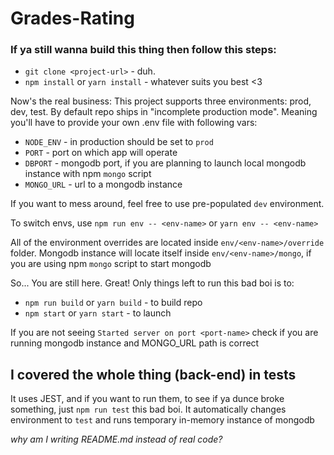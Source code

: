 # Grades-Rating

### If ya still wanna build this thing then follow this steps:
- `git clone <project-url>` - duh.
- `npm install` or `yarn install` - whatever suits you best <3

Now's the real business:
This project supports three environments: prod, dev, test.
By default repo ships in "incomplete production mode". Meaning you'll have to provide your own .env file with following vars:
- `NODE_ENV` - in production should be set to `prod`
- `PORT` - port on which app will operate
- `DBPORT` - mongodb port, if you are planning to launch local mongodb instance with npm `mongo` script
- `MONGO_URL` - url to a mongodb instance

If you want to mess around, feel free to use pre-populated `dev` environment.

To switch envs, use `npm run env -- <env-name>` or `yarn env -- <env-name>`

All of the environment overrides are located inside `env/<env-name>/override` folder. Mongodb instance will locate itself inside `env/<env-name>/mongo`, if you are using npm `mongo` script to start mongodb

So... You are still here. Great! Only things left to run this bad boi is to:
- `npm run build` or `yarn build` - to build repo
- `npm start` or `yarn start` - to launch

If you are not seeing `Started server on port <port-name>` check if you are running mongodb instance and MONGO_URL path is correct

## I covered the whole thing (back-end) in tests

It uses JEST, and if you want to run them, to see if ya dunce broke something, just `npm run test` this bad boi.
It automatically changes environment to `test` and runs temporary in-memory instance of mongodb

_why am I writing README.md instead of real code?_
